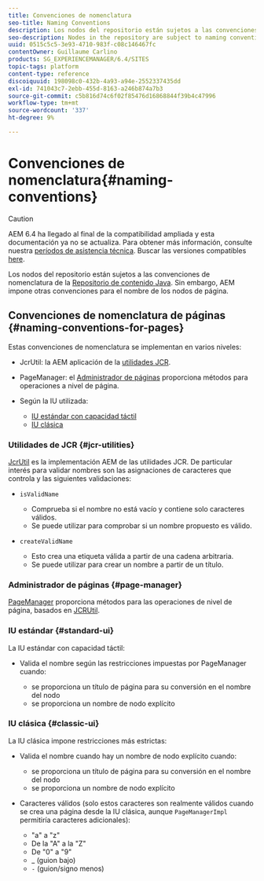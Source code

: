```yaml
---
title: Convenciones de nomenclatura
seo-title: Naming Conventions
description: Los nodos del repositorio están sujetos a las convenciones de nomenclatura del repositorio de contenido Java
seo-description: Nodes in the repository are subject to naming conventions of the Java Content Repository
uuid: 0515c5c5-3e93-4710-983f-c08c146467fc
contentOwner: Guillaume Carlino
products: SG_EXPERIENCEMANAGER/6.4/SITES
topic-tags: platform
content-type: reference
discoiquuid: 198098c0-432b-4a93-a94e-2552337435dd
exl-id: 741043c7-2ebb-455d-8163-a246b874a7b3
source-git-commit: c5b816d74c6f02f85476d16868844f39b4c47996
workflow-type: tm+mt
source-wordcount: '337'
ht-degree: 9%

---
```


# Convenciones de nomenclatura{#naming-conventions}

>[!CAUTION]
>
>AEM 6.4 ha llegado al final de la compatibilidad ampliada y esta documentación ya no se actualiza. Para obtener más información, consulte nuestra [períodos de asistencia técnica](https://helpx.adobe.com/es/support/programs/eol-matrix.html). Buscar las versiones compatibles [here](https://experienceleague.adobe.com/docs/).

Los nodos del repositorio están sujetos a las convenciones de nomenclatura de la [Repositorio de contenido Java](/help/sites-developing/the-basics.md#java-content-repository). Sin embargo, AEM impone otras convenciones para el nombre de los nodos de página.

## Convenciones de nomenclatura de páginas {#naming-conventions-for-pages}

Estas convenciones de nomenclatura se implementan en varios niveles:

* JcrUtil: la AEM aplicación de la [utilidades JCR](#jcr-utilities).
* PageManager: el [Administrador de páginas](#page-manager) proporciona métodos para operaciones a nivel de página.
* Según la IU utilizada:

   * [IU estándar con capacidad táctil](#standard-ui)
   * [IU clásica](#classic-ui)

### Utilidades de JCR {#jcr-utilities}

[JcrUtil](https://helpx.adobe.com/experience-manager/6-4/sites/developing/using/reference-materials/javadoc/index.html?com/day/cq/commons/jcr/JcrUtil.html) es la implementación AEM de las utilidades JCR. De particular interés para validar nombres son las asignaciones de caracteres que controla y las siguientes validaciones:

* `isValidName`

   * Comprueba si el nombre no está vacío y contiene solo caracteres válidos.
   * Se puede utilizar para comprobar si un nombre propuesto es válido.

* `createValidName`

   * Esto crea una etiqueta válida a partir de una cadena arbitraria.
   * Se puede utilizar para crear un nombre a partir de un título.

### Administrador de páginas {#page-manager}

[PageManager](https://helpx.adobe.com/es/experience-manager/6-4/sites/developing/using/reference-materials/javadoc/com/day/cq/wcm/api/PageManager.html) proporciona métodos para las operaciones de nivel de página, basados en [JCRUtil](#jcr-utilities).

### IU estándar {#standard-ui}

La IU estándar con capacidad táctil:

* Valida el nombre según las restricciones impuestas por PageManager cuando:

   * se proporciona un título de página para su conversión en el nombre del nodo
   * se proporciona un nombre de nodo explícito

### IU clásica {#classic-ui}

La IU clásica impone restricciones más estrictas:

* Valida el nombre cuando hay un nombre de nodo explícito cuando:

   * se proporciona un título de página para su conversión en el nombre del nodo
   * se proporciona un nombre de nodo explícito

* Caracteres válidos (solo estos caracteres son realmente válidos cuando se crea una página desde la IU clásica, aunque `PageManagerImpl` permitiría caracteres adicionales):

   * &quot;a&quot; a &quot;z&quot;
   * De la &quot;A&quot; a la &quot;Z&quot;
   * De &quot;0&quot; a &quot;9&quot;
   * _ (guion bajo)
   * `-` (guion/signo menos)
